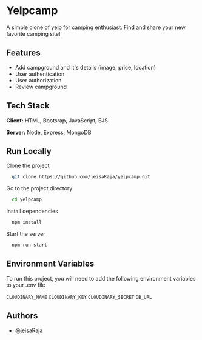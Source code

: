 
# Yelpcamp

A simple clone of yelp for camping enthusiast. Find and share your new favorite camping site!


## Features

- Add campground and it's details (image, price, location)
- User authentication
- User authorization
- Review campground


## Tech Stack

**Client:** HTML, Bootsrap, JavaScript, EJS

**Server:** Node, Express, MongoDB


## Run Locally

Clone the project

```bash
  git clone https://github.com/jeisaRaja/yelpcamp.git
```

Go to the project directory

```bash
  cd yelpcamp
```

Install dependencies

```bash
  npm install
```

Start the server

```bash
  npm run start
```


## Environment Variables

To run this project, you will need to add the following environment variables to your .env file

`CLOUDINARY_NAME`
`CLOUDINARY_KEY`
`CLOUDINARY_SECRET`
`DB_URL`



## Authors

- [@jeisaRaja](https://github.com/jeisaRaja/)

